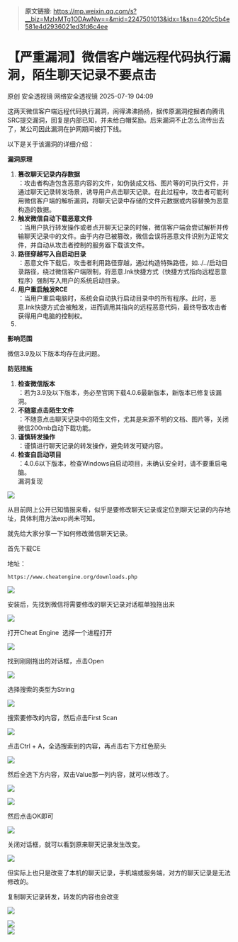> **原文链接**: https://mp.weixin.qq.com/s?__biz=MzIxMTg1ODAwNw==&mid=2247501013&idx=1&sn=420fc5b4e581e4d2936021ed3fd6c4ee

#  【严重漏洞】微信客户端远程代码执行漏洞，陌生聊天记录不要点击  
原创 安全透视镜  网络安全透视镜   2025-07-19 04:09  
  
这两天微信客户端远程代码执行漏洞，闹得沸沸扬扬，据传原漏洞挖掘者向腾讯SRC提交漏洞，回复是内部已知，并未给白帽奖励。后来漏洞不止怎么流传出去了，某公司因此漏洞在护网期间被打下线。  
  
以下是关于该漏洞的详细介绍：  
  
**漏洞原理**  
1. **篡改聊天记录内存数据**  
：攻击者构造包含恶意内容的文件，如伪装成文档、图片等的可执行文件，并通过聊天记录转发场景，诱导用户点击聊天记录。在此过程中，攻击者可能利用微信客户端的解析漏洞，将聊天记录中存储的文件元数据或内容替换为恶意构造的数据。  
1. **触发微信自动下载恶意文件**  
：当用户执行转发操作或者点开聊天记录的时候，微信客户端会尝试解析并传输聊天记录中的文件。由于内存已被篡改，微信会误将恶意文件识别为正常文件，并自动从攻击者控制的服务器下载该文件。  
1. **路径穿越写入自启动目录**  
：恶意文件下载后，攻击者利用路径穿越，通过构造特殊路径，如../../启动目录路径，绕过微信客户端限制，将恶意.lnk快捷方式（快捷方式指向远程恶意程序）强制写入用户的系统启动目录。  
1. **用户重启触发RCE**  
：当用户重启电脑时，系统会自动执行启动目录中的所有程序。此时，恶意.lnk快捷方式会被触发，进而调用其指向的远程恶意代码，最终导致攻击者获得用户电脑的控制权。  
1.   
**影响范围**  
  
微信3.9及以下版本均存在此问题。  
  
  
**防范措施**  
1. **检查微信版本**  
：若为3.9及以下版本，务必至官网下载4.0.6最新版本，新版本已修复该漏洞。  
1. **不随意点击陌生文件**  
：不随意点击聊天记录中的陌生文件，尤其是来源不明的文档、图片等，关闭微信200mb自动下载功能。  
1. **谨慎转发操作**  
：谨慎进行聊天记录的转发操作，避免转发可疑内容。  
1. **检查自启动项目**  
：4.0.6以下版本，检查Windows自启动项目，未确认安全时，请不要重启电脑。  
漏洞复现  
  
![](https://mmbiz.qpic.cn/mmbiz_gif/apNprpz3YS6vdR9JPkVdkbUfHUh9FZ1hQqVB7m2icgCvW4JYWBk3sczq1iaSzY8PXINpyuGCk10WGqOg4GGxrQ1w/640?wx_fmt=gif&from=appmsg "")  
  
  
从目前网上公开已知情报来看，似乎是要修改聊天记录或定位到聊天记录的内存地址，具体利用方法exp尚未可知。  
  
  
  
  
就先给大家分享一下如何修改微信聊天记录。  
  
首先下载CE  
  
地址：  

```
https://www.cheatengine.org/downloads.php
```

  
  
![](https://mmbiz.qpic.cn/mmbiz_png/apNprpz3YS6vdR9JPkVdkbUfHUh9FZ1hroHHotMOnQfQKxbPdwgh1lfia24mIe2O6VgRbYibuicH2nXORmicibzeM5g/640?wx_fmt=png&from=appmsg "")  
  
安装后，先找到微信将需要修改的聊天记录对话框单独拖出来  
  
![](https://mmbiz.qpic.cn/mmbiz_png/apNprpz3YS6vdR9JPkVdkbUfHUh9FZ1h6Jncyq3dKgMmcYdyQOEFpt0Dfnerw1OiaHdCqvibia1zl8Xf4UjPMcJgA/640?wx_fmt=png&from=appmsg "")  
  
打开Cheat Engine  选择一个进程打开  
  
![](https://mmbiz.qpic.cn/mmbiz_png/apNprpz3YS6vdR9JPkVdkbUfHUh9FZ1hebunqoedLSaOx7YrtfEC7csG2gic0cVnS2EicztDt7h9biaTXsYAPCXuw/640?wx_fmt=png&from=appmsg "")  
  
找到刚刚拖出的对话框，点击Open  
  
![](https://mmbiz.qpic.cn/mmbiz_png/apNprpz3YS6vdR9JPkVdkbUfHUh9FZ1hVuH7uatucbRV9vCKJDaXdBxBews9BRUgiacBGKzJcBRZbSz2Mf27s2Q/640?wx_fmt=png&from=appmsg "")  
  
选择搜索的类型为String  
  
![](https://mmbiz.qpic.cn/mmbiz_png/apNprpz3YS6vdR9JPkVdkbUfHUh9FZ1hE7Ts2KzwFMKjKCeG3XzkFkIJlB3Lc2ia2fnyvsFXTnbnTf9TJASoreQ/640?wx_fmt=png&from=appmsg "")  
  
搜索要修改的内容，然后点击First Scan  
  
![](https://mmbiz.qpic.cn/mmbiz_png/apNprpz3YS6vdR9JPkVdkbUfHUh9FZ1h8TZ1n271HJibmecevzoPoKoHRynRh4Ikm0SWW0geMA4MF3EagteZkCw/640?wx_fmt=png&from=appmsg "")  
  
点击Ctrl + A，全选搜索到的内容，再点击右下方红色箭头  
  
![](https://mmbiz.qpic.cn/mmbiz_png/apNprpz3YS6vdR9JPkVdkbUfHUh9FZ1htfRBSPKVe5XsNnJ6wTm0JRM06Y8ZInK2AFJma1oHOLAhXjAo8QK1sA/640?wx_fmt=png&from=appmsg "")  
  
然后全选下方内容，双击Value那一列内容，就可以修改了。  
  
![](https://mmbiz.qpic.cn/mmbiz_png/apNprpz3YS6vdR9JPkVdkbUfHUh9FZ1hrQVXfKNGGTupaQCTPYtcnpicjFECp4k5kgYr6vhj3Kb0CVl99HUNljg/640?wx_fmt=png&from=appmsg "")  
  
  
![](https://mmbiz.qpic.cn/mmbiz_png/apNprpz3YS6vdR9JPkVdkbUfHUh9FZ1hTKxbIGHF9NfYKbBgsiaCyB8cFERsrL4GDkoD9fFyH2GdZwTdMahtPicw/640?wx_fmt=png&from=appmsg "")  
  
  
然后点击OK即可  
  
![](https://mmbiz.qpic.cn/mmbiz_png/apNprpz3YS6vdR9JPkVdkbUfHUh9FZ1hvBBKicMaLGY3PGMTYNibvHyACc6IEicway0EYgYMe1E4e71bEIwHuVj5Q/640?wx_fmt=png&from=appmsg "")  
  
  
关闭对话框，就可以看到原来聊天记录发生改变。  
  
![](https://mmbiz.qpic.cn/mmbiz_png/apNprpz3YS6vdR9JPkVdkbUfHUh9FZ1htlOlIGFNGicLPYtoILiaclARtC4sCe6NL6Kw1jk1lGGiabkb1QxLq1pfg/640?wx_fmt=png&from=appmsg "")  
  
但实际上也只是改变了本机的聊天记录，手机端或服务端，对方的聊天记录是无法修改的。  
  
复制聊天记录转发，转发的内容也会改变  
  
![](https://mmbiz.qpic.cn/mmbiz_png/apNprpz3YS6vdR9JPkVdkbUfHUh9FZ1hbPK7wNfv0yHSLSgFBic4kZTdQWQGeEXEadKDwzpt4n4C5XD23Hs9qKQ/640?wx_fmt=png&from=appmsg "")  
  
  
![](https://mmbiz.qpic.cn/mmbiz_png/apNprpz3YS6vdR9JPkVdkbUfHUh9FZ1hWwubxvBwOFvnO9icVOWiarU9gOKh2ibePPDh74dsfd0AL0TDllX8ygJ7A/640?wx_fmt=png&from=appmsg "")  
![](https://mmbiz.qpic.cn/mmbiz_png/apNprpz3YS6vdR9JPkVdkbUfHUh9FZ1ho6icP2gKQ5Gq4M0Ma9LiclVXXGBnhQOZibW5xriag7NGiaOqmhKwKpciatVg/640?wx_fmt=png&from=appmsg "")  
  
  
  
  
